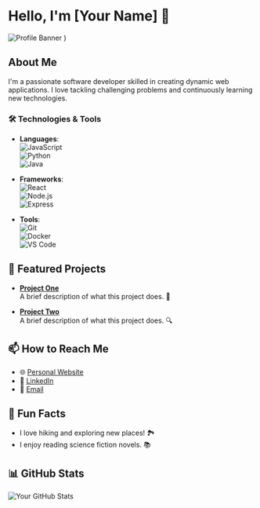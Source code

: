 # Hello, I'm [Your Name] 👋

![Profile Banner](![image](https://github.com/user-attachments/assets/4b6ce939-c175-48c5-a89c-1790b4d5f98c)
)
)

## About Me
I'm a passionate software developer skilled in creating dynamic web applications. I love tackling challenging problems and continuously learning new technologies.

### 🛠️ Technologies & Tools
- **Languages**:  
  ![JavaScript](https://img.shields.io/badge/-JavaScript-F7DF1E?style=flat-square&logo=javascript&logoColor=000000)  
  ![Python](https://img.shields.io/badge/-Python-3776AB?style=flat-square&logo=python&logoColor=ffffff)  
  ![Java](https://img.shields.io/badge/-Java-007396?style=flat-square&logo=java&logoColor=ffffff)

- **Frameworks**:  
  ![React](https://img.shields.io/badge/-React-61DAFB?style=flat-square&logo=react&logoColor=000000)  
  ![Node.js](https://img.shields.io/badge/-Node.js-339933?style=flat-square&logo=node.js&logoColor=ffffff)  
  ![Express](https://img.shields.io/badge/-Express-000000?style=flat-square&logo=express&logoColor=ffffff)

- **Tools**:  
  ![Git](https://img.shields.io/badge/-Git-F05032?style=flat-square&logo=git&logoColor=ffffff)  
  ![Docker](https://img.shields.io/badge/-Docker-2496ED?style=flat-square&logo=docker&logoColor=ffffff)  
  ![VS Code](https://img.shields.io/badge/-Visual%20Studio%20Code-007ACC?style=flat-square&logo=visual-studio-code&logoColor=ffffff)

## 🌟 Featured Projects
- **[Project One](https://github.com/username/project-one)**  
  A brief description of what this project does. 🚀

- **[Project Two](https://github.com/username/project-two)**  
  A brief description of what this project does. 🔍

## 📫 How to Reach Me
- 🌐 [Personal Website](https://yourwebsite.com)
- 💼 [LinkedIn](https://www.linkedin.com/in/yourprofile)
- 📧 [Email](mailto:youremail@example.com)

## 🎉 Fun Facts
- I love hiking and exploring new places! 🏞️
- I enjoy reading science fiction novels. 📚

## 📊 GitHub Stats
![Your GitHub Stats](https://github-readme-stats.vercel.app/api?username=yourusername&show_icons=true&theme=radical)
